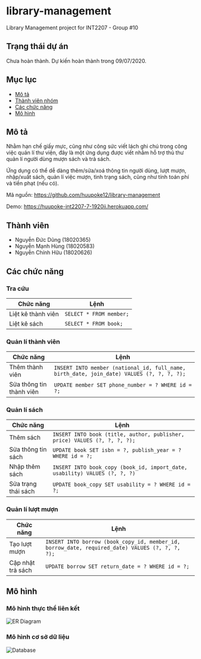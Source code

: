 # library-management

Library Management project for INT2207 - Group #10

## Trạng thái dự án

Chưa hoàn thành. Dự kiến hoàn thành trong 09/07/2020.

## Mục lục

- [Mô tả](#mô-tả)
- [Thành viên nhóm](#thành-viên)
- [Các chức năng](#các-chức-năng)
- [Mô hình](#mô-hình)

## Mô tả

Nhằm hạn chế giấy mực, cũng như công sức viết lách ghi chú trong công việc quản lí thư viện, đây là một ứng dụng được viết nhằm hỗ trợ thủ thư quản lí người dùng mượn sách và trả sách.

Ứng dụng có thể dễ dàng thêm/sửa/xoá thông tin người dùng, lượt mượn, nhập/xuất sách, quản lí việc mượn, tình trạng sách, cũng như tính toán phí và tiền phạt (nếu có).

Mã nguồn: https://github.com/huupoke12/library-management

Demo: https://huupoke-int2207-7-1920ii.herokuapp.com/

## Thành viên
* Nguyễn Đức Dũng (18020365)
* Nguyễn Mạnh Hùng (18020583)
* Nguyễn Chính Hữu (18020626)

## Các chức năng

### Tra cứu

| Chức năng          | Lệnh                     |
| ------------------ | ------------------------ |
| Liệt kê thành viên | `SELECT * FROM member;`  |
| Liệt kê sách       | `SELECT * FROM book;`    |

### Quản lí thành viên

| Chức năng                | Lệnh                                                                                      |
| ------------------------ | ----------------------------------------------------------------------------------------- |
| Thêm thành viên          | `INSERT INTO member (national_id, full_name, birth_date, join_date) VALUES (?, ?, ?, ?);` |
| Sửa thông tin thành viên | `UPDATE member SET phone_number = ? WHERE id = ?;`                                        |

### Quản lí sách

| Chức năng           | Lệnh                                                                       |
| ------------------- | -------------------------------------------------------------------------- |
| Thêm sách           | `INSERT INTO book (title, author, publisher, price) VALUES (?, ?, ?, ?);`  |
| Sửa thông tin sách  | `UPDATE book SET isbn = ?, publish_year = ? WHERE id = ?;`                 |
| Nhập thêm sách      | `INSERT INTO book_copy (book_id, import_date, usability) VALUES (?, ?, ?)` |
| Sửa trạng thái sách | `UPDATE book_copy SET usability = ? WHERE id = ?;`                         |

### Quản lí lượt mượn

| Chức năng         | Lệnh                                                                                            |
| ----------------- | ----------------------------------------------------------------------------------------------- |
| Tạo lượt mượn     | `INSERT INTO borrow (book_copy_id, member_id, borrow_date, required_date) VALUES (?, ?, ?, ?);` |
| Cập nhật trả sách | `UPDATE borrow SET return_date = ? WHERE id = ?;`                                               |

## Mô hình

### Mô hình thực thể liên kết

![ER Diagram](https://i.imgur.com/utA65Nw.png)

### Mô hình cơ sở dữ liệu

![Database](https://i.imgur.com/TB4ic58.png)
